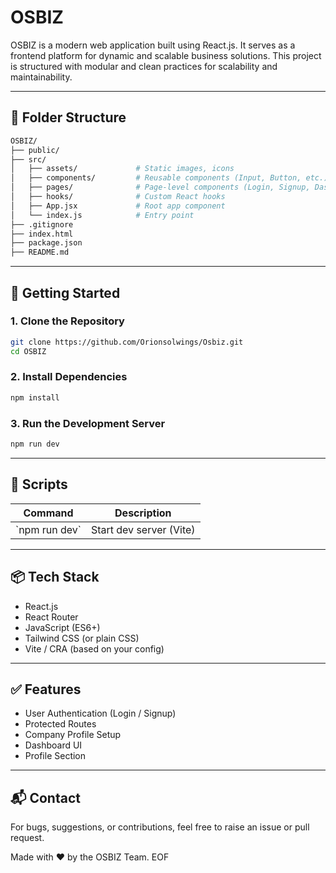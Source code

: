 
# OSBIZ

OSBIZ is a modern web application built using React.js. It serves as a frontend platform for dynamic and scalable business solutions. This project is structured with modular and clean practices for scalability and maintainability.
 
---

## 📁 Folder Structure

```bash
OSBIZ/
├── public/
├── src/
│   ├── assets/             # Static images, icons
│   ├── components/         # Reusable components (Input, Button, etc.)
│   ├── pages/              # Page-level components (Login, Signup, Dashboard, Profile Section)
│   ├── hooks/              # Custom React hooks
│   ├── App.jsx             # Root app component
│   └── index.js            # Entry point
├── .gitignore
├── index.html
├── package.json
├── README.md
```

---

## 🚀 Getting Started
 
### 1. Clone the Repository

```bash
git clone https://github.com/Orionsolwings/Osbiz.git
cd OSBIZ
```

### 2. Install Dependencies

```bash
npm install
```

### 3. Run the Development Server

```bash
npm run dev
```

---

## 🔧 Scripts

| Command         | Description                       |
|----------------|-----------------------------------|
| \`npm run dev\`   | Start dev server (Vite)           |


---

## 📦 Tech Stack

- React.js
- React Router
- JavaScript (ES6+)
- Tailwind CSS (or plain CSS)
- Vite / CRA (based on your config)

---

## ✅ Features

- User Authentication (Login / Signup)
- Protected Routes
- Company Profile Setup
- Dashboard UI
- Profile Section

---

## 📬 Contact

For bugs, suggestions, or contributions, feel free to raise an issue or pull request.

Made with ❤️ by the OSBIZ Team.
EOF
